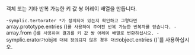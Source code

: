 객체 또는 기타 반복 가능한 키 값 쌍 어레이 배열을 만듭니다.

-`symplic.tertorater *가 정의되어 있는지 확인하고 그렇다면`array.prototype.entries ()`를 사용하여 주어진 반복 가능한 반복자를 얻습니다.
-`array.from ()`를 사용하여 결과를 키 값 쌍 어레이 배열로 변환하십시오.
-`symplic.erator`가`obj`에 대해 정의되지 않은 경우 대신`object.entries ()`를 사용하십시오.